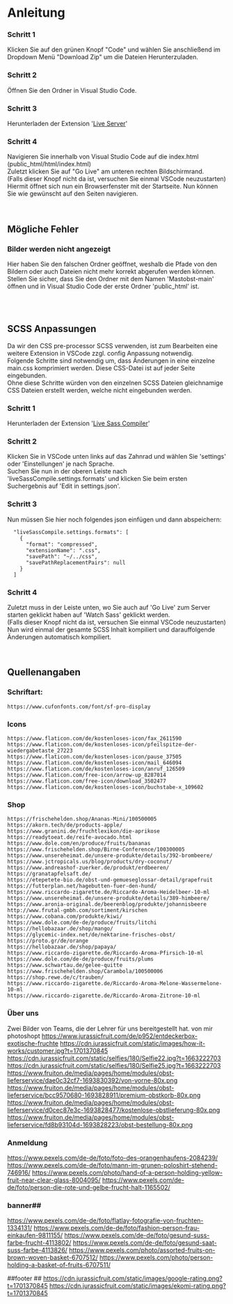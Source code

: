 # Anleitung

### Schritt 1

Klicken Sie auf den grünen Knopf "Code" und wählen Sie anschließend im Dropdown Menü "Download Zip" um die Dateien Herunterzuladen.

### Schritt 2

Öffnen Sie den Ordner in Visual Studio Code.

### Schritt 3

Herunterladen der Extension '[Live Server](https://marketplace.visualstudio.com/items?itemName=ritwickdey.LiveServer)'


### Schritt 4

Navigieren Sie innerhalb von Visual Studio Code auf die index.html (public_html/html/index.html)<br>
Zuletzt klicken Sie auf "Go Live" am unteren rechten Bildschirmrand.<br>
(Falls dieser Knopf nicht da ist, versuchen Sie einmal VSCode neuzustarten)<br>
Hiermit öffnet sich nun ein Browserfenster mit der Startseite. Nun können Sie wie gewünscht auf den Seiten navigieren.<br>

<br>

## Mögliche Fehler

### Bilder werden nicht angezeigt

Hier haben Sie den falschen Ordner geöffnet, weshalb die Pfade von den Bildern oder auch Dateien nicht mehr korrekt abgerufen werden können.<br>
Stellen Sie sicher, dass Sie den Ordner mit dem Namen 'Mastobst-main' öffnen und in Visual Studio Code der erste Ordner 'public_html' ist.<br>

<br>
<br>

## SCSS Anpassungen

Da wir den CSS pre-processor SCSS verwenden, ist zum Bearbeiten eine weitere Extension in VSCode zzgl. config Anpassung notwendig.<br>
Folgende Schritte sind notwendig um, dass Änderungen in eine einzelne main.css komprimiert werden. Diese CSS-Datei ist auf jeder Seite eingebunden.<br>
Ohne diese Schritte würden von den einzelnen SCSS Dateien gleichnamige CSS Dateien erstellt werden, welche nicht eingebunden werden.<br>

### Schritt 1

Herunterladen der Extension '[Live Sass Compiler](https://marketplace.visualstudio.com/items?itemName=ritwickdey.live-sass)'

### Schritt 2

Klicken Sie in VSCode unten links auf das Zahnrad und wählen Sie 'settings' oder 'Einstellungen' je nach Sprache.<br>
Suchen Sie nun in der oberen Leiste nach 'liveSassCompile.settings.formats' und klicken Sie beim ersten Suchergebnis auf 'Edit in settings.json'.<br>

### Schritt 3

Nun müssen Sie hier noch folgendes json einfügen und dann abspeichern:
```
  "liveSassCompile.settings.formats": [
    {
      "format": "compressed",
      "extensionName": ".css",
      "savePath": "~/../css",
      "savePathReplacementPairs": null
    }
  ]
```

### Schritt 4

Zuletzt muss in der Leiste unten, wo Sie auch auf 'Go Live' zum Server starten geklickt haben auf 'Watch Sass' geklickt werden.<br>
(Falls dieser Knopf nicht da ist, versuchen Sie einmal VSCode neuzustarten)<br>
Nun wird einmal der gesamte SCSS Inhalt kompiliert und darauffolgende Änderungen automatisch kompiliert.<br>

<br>

## Quellenangaben

### Schriftart:

    https://www.cufonfonts.com/font/sf-pro-display

### Icons

    https://www.flaticon.com/de/kostenloses-icon/fax_2611590
    https://www.flaticon.com/de/kostenloses-icon/pfeilspitze-der-wiedergabetaste_27223
    https://www.flaticon.com/de/kostenloses-icon/pause_37505
    https://www.flaticon.com/de/kostenloses-icon/mail_646094
    https://www.flaticon.com/de/kostenloses-icon/anruf_126509
    https://www.flaticon.com/free-icon/arrow-up_8287014
    https://www.flaticon.com/free-icon/download_3502477
    https://www.flaticon.com/de/kostenloses-icon/buchstabe-x_109602

### Shop

    https://frischehelden.shop/Ananas-Mini/100500005
    https://akorn.tech/de/products-apple/
    https://www.granini.de/fruchtlexikon/die-aprikose
    https://readytoeat.de/reife-avocado.html
    https://www.dole.com/en/produce/fruits/bananas
    https://www.frischehelden.shop/Birne-Conference/100300005
    https://www.unsereheimat.de/unsere-produkte/details/392-brombeere/
    https://www.jctropicals.us/blog/products/dry-coconut/
    https://www.andreashof-zuerker.de/produkt/erdbeeren/
    https://granatapfelsaft.de/
    https://etepetete-bio.de/obst-und-gemueseglossar-detail/grapefruit
    https://futterplan.net/hagebutten-fuer-den-hund/
    https://www.riccardo-zigarette.de/Riccardo-Aroma-Heidelbeer-10-ml
    https://www.unsereheimat.de/unsere-produkte/details/389-himbeere/
    https://www.aronia-original.de/beerenblog/produkte/johannisbeere
    http://www.frutal-gmbh.com/sortiment/kirschen
    https://www.cobana.com/produkte/kiwi/
    https://www.dole.com/de-de/produce/fruits/litchi
    https://hellobazaar.de/shop/mango/
    https://glycemic-index.net/de/nektarine-frisches-obst/
    https://proto.gr/de/orange
    https://hellobazaar.de/shop/papaya/
    https://www.riccardo-zigarette.de/Riccardo-Aroma-Pfirsich-10-ml
    https://www.dole.com/de-de/produce/fruits/plums
    https://www.schwartau.de/gelee-quitte
    https://www.frischehelden.shop/Carambola/100500006
    https://shop.rewe.de/c/trauben/
    https://www.riccardo-zigarette.de/Riccardo-Aroma-Melone-Wassermelone-10-ml
    https://www.riccardo-zigarette.de/Riccardo-Aroma-Zitrone-10-ml

 ### Über uns ###
Zwei Bilder von Teams, die der Lehrer für uns bereitgestellt hat. von mir photoshopt
https://www.jurassicfruit.com/de/p952/entdeckerbox-exotische-fruchte
https://cdn.jurassicfruit.com/static/images/how-it-works/customer.jpg?t=1701370845
https://cdn.jurassicfruit.com/static/selfies/180/Selfie22.jpg?t=1663222703
https://cdn.jurassicfruit.com/static/selfies/180/Selfie25.jpg?t=1663222703
https://www.fruiton.de/media/pages/home/modules/obst-lieferservice/dae0c32cf7-1693830392/von-vorne-80x.png
https://www.fruiton.de/media/pages/home/modules/obst-lieferservice/bcc9570680-1693828911/premium-obstkorb-80x.png
https://www.fruiton.de/media/pages/home/modules/obst-lieferservice/d0cec87e3c-1693828477/kostenlose-obstlieferung-80x.png
https://www.fruiton.de/media/pages/home/modules/obst-lieferservice/fd8b93104d-1693828223/obst-bestellung-80x.png

### Anmeldung ###
https://www.pexels.com/de-de/foto/foto-des-orangenhaufens-2084239/
https://www.pexels.com/de-de/foto/mann-im-grunen-poloshirt-stehend-746916/
https://www.pexels.com/photo/hand-of-a-person-holding-yellow-fruit-near-clear-glass-8004095/
https://www.pexels.com/de-de/foto/person-die-rote-und-gelbe-frucht-halt-1165502/

### banner##
https://www.pexels.com/de-de/foto/flatlay-fotografie-von-fruchten-1334131/
https://www.pexels.com/de-de/foto/fashion-person-frau-einkaufen-9811155/
https://www.pexels.com/de-de/foto/gesund-suss-farbe-frucht-4113802/
https://www.pexels.com/de-de/foto/gesund-saat-suss-farbe-4113826/
https://www.pexels.com/photo/assorted-fruits-on-brown-woven-basket-6707512/
https://www.pexels.com/photo/person-holding-a-basket-of-fruits-6707511/

##footer ##
https://cdn.jurassicfruit.com/static/images/google-rating.png?t=1701370845
https://cdn.jurassicfruit.com/static/images/ekomi-rating.png?t=1701370845
